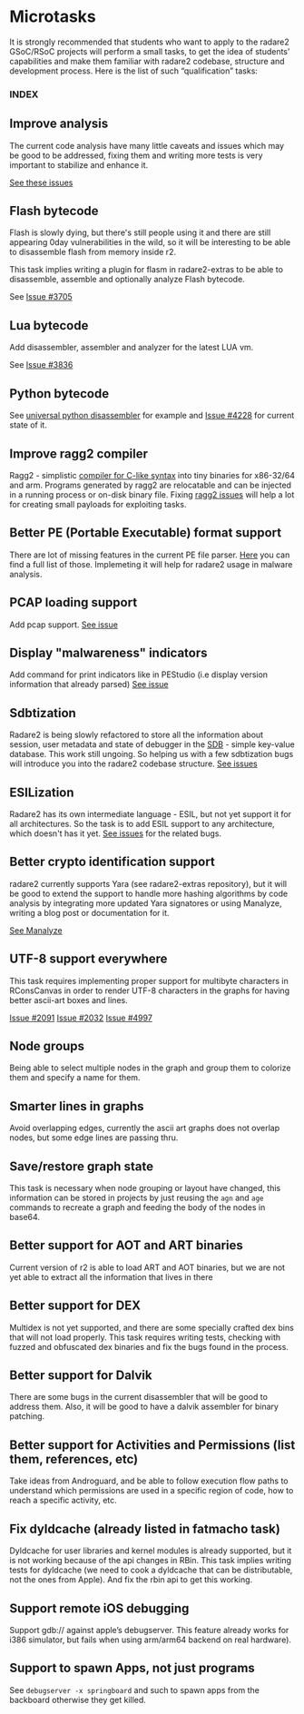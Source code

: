 # Microtasks

It is strongly recommended that students who want to apply to the radare2 GSoC/RSoC projects will perform a small tasks, to get the idea of students’ capabilities and make them familiar with radare2 codebase, structure and development process. Here is the list of such “qualification” tasks:

### INDEX

## Improve analysis

The current code analysis have many little caveats and issues which may be good to be addressed, fixing them and writing more tests is very important to stabilize and enhance it.

[See these issues](https://github.com/radare/radare2/issues?q=is%3Aissue+is%3Aopen+label%3Aanal)

## Flash bytecode

Flash is slowly dying, but there's still people using it and there are still appearing 0day vulnerabilities in the wild, so it will be interesting to be able to disassemble flash from memory inside r2.

This task implies writing a plugin for flasm in radare2-extras to be able to disassemble, assemble and optionally analyze Flash bytecode.

See [Issue #3705](https://github.com/radare/radare2/issues/3705)

## Lua bytecode
Add disassembler, assembler and analyzer for the latest LUA vm.

See [Issue #3836](https://github.com/radare/radare2/issues/3836)

## Python bytecode
See [universal python disassembler](https://github.com/evanw/unwind) for example and [Issue #4228](https://github.com/radare/radare2/issues/4228) for current state of it.

## Improve ragg2 compiler
Ragg2 - simplistic [compiler for C-like syntax](http://radare.today/posts/payloads-in-c/) into tiny binaries for x86-32/64 and arm. Programs generated by ragg2 are relocatable and can be injected in a running process or on-disk binary file. Fixing [ragg2 issues](https://github.com/radare/radare2/issues?q=is%3Aopen+is%3Aissue+label%3Aragg2) will help a lot for creating small payloads for exploiting tasks.

## Better PE (Portable Executable) format support
There are lot of missing features in the current PE file parser. [Here](https://github.com/radare/radare2/issues/921) you can find a full list of those. Implemeting it will help for radare2 usage in malware analysis.

## PCAP loading support
Add pcap support. [See issue](https://github.com/radare/radare2/issues/3574)

## Display "malwareness" indicators
Add command for print indicators like in PEStudio (i.e display version information that already parsed) [See issue](https://github.com/radare/radare2/issues/4128)

## Sdbtization
Radare2 is being slowly refactored to store all the information about session, user metadata and state of debugger in the [SDB](https://github.com/radare/sdb) - simple key-value database. This work still ungoing. So helping us with a few sdbtization bugs will introduce you into the radare2 codebase structure.
[See issues](https://github.com/radare/radare2/issues?q=is%3Aopen+is%3Aissue+label%3Asdbtization)

## ESILization
Radare2 has its own intermediate language - ESIL, but not yet support it for all architectures. So
the task is to add ESIL support to any architecture, which doesn't has it yet.
[See issues](https://github.com/radare/radare2/issues?utf8=%E2%9C%93&q=is%3Aissue%20is%3Aopen%20label%3Aesil) for the related bugs.

## Better crypto identification support

radare2 currently supports Yara (see radare2-extras repository), but it will be good to extend the support to handle more hashing algorithms by code analysis by integrating more updated Yara signatores or using Manalyze, writing a blog post or documentation for it.

[See Manalyze](https://github.com/JusticeRage/Manalyze)

## UTF-8 support everywhere

This task requires implementing proper support for multibyte characters in RConsCanvas in order to render UTF-8 characters in the graphs for having better ascii-art boxes and lines.

[Issue #2091](https://github.com/radare/radare2/issues/2091)
[Issue #2032](https://github.com/radare/radare2/issues/2032)
[Issue #4997](https://github.com/radare/radare2/issues/4997)

## Node groups

Being able to select multiple nodes in the graph and group them to colorize them and specify a name for them.

## Smarter lines in graphs

Avoid overlapping edges, currently the ascii art graphs does not overlap nodes, but some edge lines are passing thru.

## Save/restore graph state

This task is necessary when node grouping or layout have changed, this information can be stored in projects by just reusing the `agn` and `age` commands to recreate a graph and feeding the body of the nodes in base64.

## Better support for AOT and ART binaries

Current version of r2 is able to load ART and AOT binaries, but we are not yet able to extract all the information that lives in there

## Better support for DEX

Multidex is not yet supported, and there are some specially crafted dex bins that will not load properly. This task requires writing tests, checking with fuzzed and obfuscated dex binaries and fix the bugs found in the process.

## Better support for Dalvik

There are some bugs in the current disassembler that will be good to address them. Also, it will be good to have a dalvik assembler for binary patching.

## Better support for Activities and Permissions (list them, references, etc)

Take ideas from Androguard, and be able to follow execution flow paths to understand which permissions are used in a specific region of code, how to reach a specific activity, etc.

## Fix dyldcache (already listed in fatmacho task)

Dyldcache for user libraries and kernel modules is already supported, but it is not working because of the api changes in RBin. This task implies writing tests for dyldcache (we need to cook a dyldcache that can be distributable, not the ones from Apple). And fix the rbin api to get this working.

## Support remote iOS debugging

Support gdb:// against apple’s debugserver. This feature already works for i386 simulator, but fails when using arm/arm64 backend on real hardware).

## Support to spawn Apps, not just programs
See `debugserver -x springboard` and such to spawn apps from the backboard otherwise they get killed.


